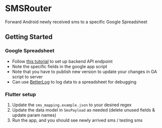 # SMSRouter

Forward Android newly received sms to a specific Google Spreadsheet

## Getting Started

### Google Spreadsheet

- Follow [this tutorial](https://medium.com/mindorks/storing-data-from-the-flutter-app-google-sheets-e4498e9cda5d) to set up backend API endpoint
- Note the specific fields in the google app script
- Note that you have to publish new version to update your changes in GA script to server
- Can use [BetterLog](https://github.com/peterherrmann/BetterLog) to log data to a spreadsheet for debugging

### Flutter setup

1. Update the `sms_mapping.example.json` to your desired regex
2. Update the data model in `SmsPayload` as needed (delete unused fields & update param names)
3. Run the app, and you should see newly arrived sms / testing sms
